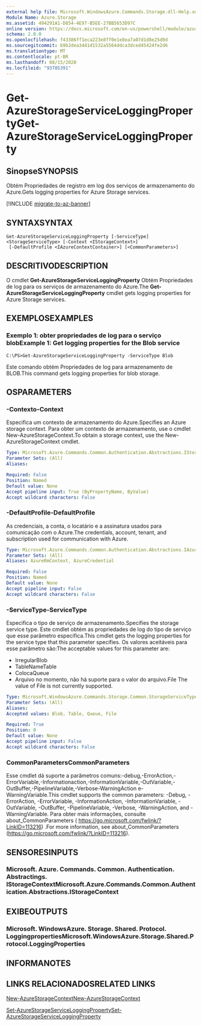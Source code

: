 ```yaml
---
external help file: Microsoft.WindowsAzure.Commands.Storage.dll-Help.xml
Module Name: Azure.Storage
ms.assetid: 494291A1-D854-4E97-B5EE-27BB5653D97C
online version: https://docs.microsoft.com/en-us/powershell/module/azure.storage/get-azurestorageserviceloggingproperty
schema: 2.0.0
ms.openlocfilehash: f43386ff1eca223e8ff0e1e8ea7a07d1d8e25d0d
ms.sourcegitcommit: b9b2dea3441d1532a5564ddca3dced45424fe2d6
ms.translationtype: MT
ms.contentlocale: pt-BR
ms.lasthandoff: 08/15/2020
ms.locfileid: "93785391"
---
```

# <span data-ttu-id="e35fe-101">Get-AzureStorageServiceLoggingProperty</span><span class="sxs-lookup"><span data-stu-id="e35fe-101">Get-AzureStorageServiceLoggingProperty</span></span>

## <span data-ttu-id="e35fe-102">Sinopse</span><span class="sxs-lookup"><span data-stu-id="e35fe-102">SYNOPSIS</span></span>
<span data-ttu-id="e35fe-103">Obtém Propriedades de registro em log dos serviços de armazenamento do Azure.</span><span class="sxs-lookup"><span data-stu-id="e35fe-103">Gets logging properties for Azure Storage services.</span></span>

[!INCLUDE [migrate-to-az-banner](../../includes/migrate-to-az-banner.md)]

## <span data-ttu-id="e35fe-104">SYNTAX</span><span class="sxs-lookup"><span data-stu-id="e35fe-104">SYNTAX</span></span>

```
Get-AzureStorageServiceLoggingProperty [-ServiceType] <StorageServiceType> [-Context <IStorageContext>]
 [-DefaultProfile <IAzureContextContainer>] [<CommonParameters>]
```

## <span data-ttu-id="e35fe-105">DESCRITIVO</span><span class="sxs-lookup"><span data-stu-id="e35fe-105">DESCRIPTION</span></span>
<span data-ttu-id="e35fe-106">O cmdlet **Get-AzureStorageServiceLoggingProperty** Obtém Propriedades de log para os serviços de armazenamento do Azure.</span><span class="sxs-lookup"><span data-stu-id="e35fe-106">The **Get-AzureStorageServiceLoggingProperty** cmdlet gets logging properties for Azure Storage services.</span></span>

## <span data-ttu-id="e35fe-107">EXEMPLOS</span><span class="sxs-lookup"><span data-stu-id="e35fe-107">EXAMPLES</span></span>

### <span data-ttu-id="e35fe-108">Exemplo 1: obter propriedades de log para o serviço blob</span><span class="sxs-lookup"><span data-stu-id="e35fe-108">Example 1: Get logging properties for the Blob service</span></span>
```
C:\PS>Get-AzureStorageServiceLoggingProperty -ServiceType Blob
```

<span data-ttu-id="e35fe-109">Este comando obtém Propriedades de log para armazenamento de BLOB.</span><span class="sxs-lookup"><span data-stu-id="e35fe-109">This command gets logging properties for blob storage.</span></span>

## <span data-ttu-id="e35fe-110">OS</span><span class="sxs-lookup"><span data-stu-id="e35fe-110">PARAMETERS</span></span>

### <span data-ttu-id="e35fe-111">-Contexto</span><span class="sxs-lookup"><span data-stu-id="e35fe-111">-Context</span></span>
<span data-ttu-id="e35fe-112">Especifica um contexto de armazenamento do Azure.</span><span class="sxs-lookup"><span data-stu-id="e35fe-112">Specifies an Azure storage context.</span></span>
<span data-ttu-id="e35fe-113">Para obter um contexto de armazenamento, use o cmdlet New-AzureStorageContext.</span><span class="sxs-lookup"><span data-stu-id="e35fe-113">To obtain a storage context, use the New-AzureStorageContext cmdlet.</span></span>

```yaml
Type: Microsoft.Azure.Commands.Common.Authentication.Abstractions.IStorageContext
Parameter Sets: (All)
Aliases:

Required: False
Position: Named
Default value: None
Accept pipeline input: True (ByPropertyName, ByValue)
Accept wildcard characters: False
```

### <span data-ttu-id="e35fe-114">-DefaultProfile</span><span class="sxs-lookup"><span data-stu-id="e35fe-114">-DefaultProfile</span></span>
<span data-ttu-id="e35fe-115">As credenciais, a conta, o locatário e a assinatura usados para comunicação com o Azure.</span><span class="sxs-lookup"><span data-stu-id="e35fe-115">The credentials, account, tenant, and subscription used for communication with Azure.</span></span>

```yaml
Type: Microsoft.Azure.Commands.Common.Authentication.Abstractions.IAzureContextContainer
Parameter Sets: (All)
Aliases: AzureRmContext, AzureCredential

Required: False
Position: Named
Default value: None
Accept pipeline input: False
Accept wildcard characters: False
```

### <span data-ttu-id="e35fe-116">-ServiceType</span><span class="sxs-lookup"><span data-stu-id="e35fe-116">-ServiceType</span></span>
<span data-ttu-id="e35fe-117">Especifica o tipo de serviço de armazenamento.</span><span class="sxs-lookup"><span data-stu-id="e35fe-117">Specifies the storage service type.</span></span>
<span data-ttu-id="e35fe-118">Este cmdlet obtém as propriedades de log do tipo de serviço que esse parâmetro especifica.</span><span class="sxs-lookup"><span data-stu-id="e35fe-118">This cmdlet gets the logging properties for the service type that this parameter specifies.</span></span>
<span data-ttu-id="e35fe-119">Os valores aceitáveis para esse parâmetro são:</span><span class="sxs-lookup"><span data-stu-id="e35fe-119">The acceptable values for this parameter are:</span></span>
- <span data-ttu-id="e35fe-120">Irregular</span><span class="sxs-lookup"><span data-stu-id="e35fe-120">Blob</span></span> 
- <span data-ttu-id="e35fe-121">TableName</span><span class="sxs-lookup"><span data-stu-id="e35fe-121">Table</span></span>
- <span data-ttu-id="e35fe-122">Coloca</span><span class="sxs-lookup"><span data-stu-id="e35fe-122">Queue</span></span>
- <span data-ttu-id="e35fe-123">Arquivo no momento, não há suporte para o valor do arquivo.</span><span class="sxs-lookup"><span data-stu-id="e35fe-123">File The value of File is not currently supported.</span></span>

```yaml
Type: Microsoft.WindowsAzure.Commands.Storage.Common.StorageServiceType
Parameter Sets: (All)
Aliases:
Accepted values: Blob, Table, Queue, File

Required: True
Position: 0
Default value: None
Accept pipeline input: False
Accept wildcard characters: False
```

### <span data-ttu-id="e35fe-124">CommonParameters</span><span class="sxs-lookup"><span data-stu-id="e35fe-124">CommonParameters</span></span>
<span data-ttu-id="e35fe-125">Esse cmdlet dá suporte a parâmetros comuns:-debug,-ErrorAction,-ErrorVariable,-Informationaction,-InformationVariable,-OutVariable,-OutBuffer,-PipelineVariable,-Verbose-WarningAction e-WarningVariable.</span><span class="sxs-lookup"><span data-stu-id="e35fe-125">This cmdlet supports the common parameters: -Debug, -ErrorAction, -ErrorVariable, -InformationAction, -InformationVariable, -OutVariable, -OutBuffer, -PipelineVariable, -Verbose, -WarningAction, and -WarningVariable.</span></span> <span data-ttu-id="e35fe-126">Para obter mais informações, consulte about_CommonParameters ( https://go.microsoft.com/fwlink/?LinkID=113216) .</span><span class="sxs-lookup"><span data-stu-id="e35fe-126">For more information, see about_CommonParameters (https://go.microsoft.com/fwlink/?LinkID=113216).</span></span>

## <span data-ttu-id="e35fe-127">SENSORES</span><span class="sxs-lookup"><span data-stu-id="e35fe-127">INPUTS</span></span>

### <span data-ttu-id="e35fe-128">Microsoft. Azure. Commands. Common. Authentication. Abstractings. IStorageContext</span><span class="sxs-lookup"><span data-stu-id="e35fe-128">Microsoft.Azure.Commands.Common.Authentication.Abstractions.IStorageContext</span></span>

## <span data-ttu-id="e35fe-129">EXIBE</span><span class="sxs-lookup"><span data-stu-id="e35fe-129">OUTPUTS</span></span>

### <span data-ttu-id="e35fe-130">Microsoft. WindowsAzure. Storage. Shared. Protocol. Loggingproperties</span><span class="sxs-lookup"><span data-stu-id="e35fe-130">Microsoft.WindowsAzure.Storage.Shared.Protocol.LoggingProperties</span></span>

## <span data-ttu-id="e35fe-131">INFORMA</span><span class="sxs-lookup"><span data-stu-id="e35fe-131">NOTES</span></span>

## <span data-ttu-id="e35fe-132">LINKS RELACIONADOS</span><span class="sxs-lookup"><span data-stu-id="e35fe-132">RELATED LINKS</span></span>

[<span data-ttu-id="e35fe-133">New-AzureStorageContext</span><span class="sxs-lookup"><span data-stu-id="e35fe-133">New-AzureStorageContext</span></span>](./New-AzureStorageContext.md)

[<span data-ttu-id="e35fe-134">Set-AzureStorageServiceLoggingProperty</span><span class="sxs-lookup"><span data-stu-id="e35fe-134">Set-AzureStorageServiceLoggingProperty</span></span>](./Set-AzureStorageServiceLoggingProperty.md)


